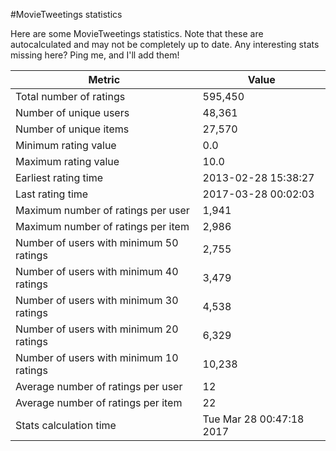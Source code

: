 #MovieTweetings statistics

Here are some MovieTweetings statistics. Note that these are autocalculated and may not be completely up to date. Any interesting stats missing here? Ping me, and I'll add them!

Metric | Value
--- | ---
Total number of ratings                 | 595,450
Number of unique users                  | 48,361
Number of unique items                  | 27,570
Minimum rating value                    | 0.0
Maximum rating value                    | 10.0
Earliest rating time                    | 2013-02-28 15:38:27
Last rating time                        | 2017-03-28 00:02:03
Maximum number of ratings per user      | 1,941
Maximum number of ratings per item      | 2,986
Number of users with minimum 50 ratings | 2,755
Number of users with minimum 40 ratings | 3,479
Number of users with minimum 30 ratings | 4,538
Number of users with minimum 20 ratings | 6,329
Number of users with minimum 10 ratings | 10,238
Average number of ratings per user      | 12
Average number of ratings per item      | 22
Stats calculation time                  | Tue Mar 28 00:47:18 2017


